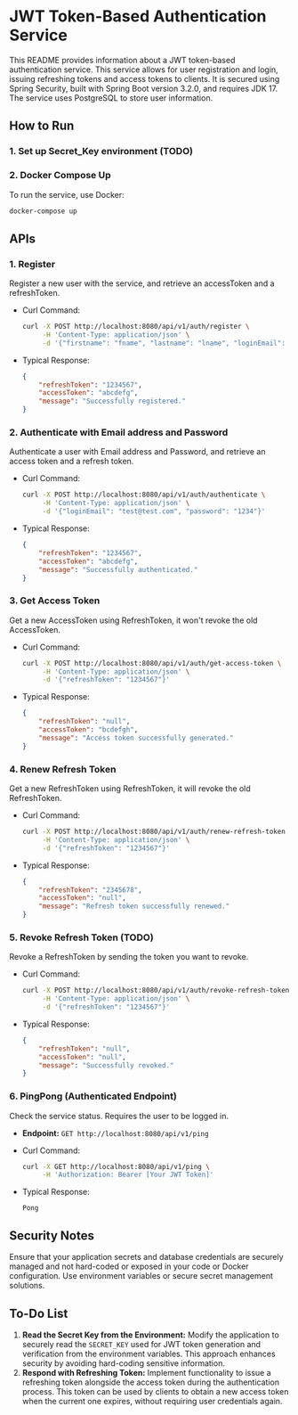 # JWT Token-Based Authentication Service
This README provides information about a JWT token-based authentication service. This service allows for user registration and login, issuing refreshing tokens and access tokens to clients. It is secured using Spring Security, built with Spring Boot version 3.2.0, and requires JDK 17. The service uses PostgreSQL to store user information.

## How to Run
### 1. Set up Secret_Key environment (TODO)



### 2. Docker Compose Up

To run the service, use Docker:

```bash
docker-compose up
```



## APIs

### 1. Register

Register a new user with the service,
and retrieve an accessToken and a refreshToken.

- Curl Command:

  ```bash
  curl -X POST http://localhost:8080/api/v1/auth/register \
       -H 'Content-Type: application/json' \
       -d '{"firstname": "fname", "lastname": "lname", "loginEmail": "test@test.com", "password": "1234"}'
  ```

- Typical Response:

  ```json
  {
      "refreshToken": "1234567",
      "accessToken": "abcdefg",
      "message": "Successfully registered."
  }
  ```

### 2. Authenticate with Email address and Password

Authenticate a user with Email address and Password,
and retrieve an access token and a refresh token.

- Curl Command:

  ```bash
  curl -X POST http://localhost:8080/api/v1/auth/authenticate \
       -H 'Content-Type: application/json' \
       -d '{"loginEmail": "test@test.com", "password": "1234"}'
  ```

- Typical Response:

  ```json
  {
      "refreshToken": "1234567",
      "accessToken": "abcdefg",
      "message": "Successfully authenticated."
  }
  ```

### 3. Get Access Token

Get a new AccessToken using RefreshToken, 
it won't revoke the old AccessToken.

- Curl Command:

  ```bash
  curl -X POST http://localhost:8080/api/v1/auth/get-access-token \
       -H 'Content-Type: application/json' \
       -d '{"refreshToken": "1234567"}'
  ```

- Typical Response:

  ```json
  {
      "refreshToken": "null",
      "accessToken": "bcdefgh",
      "message": "Access token successfully generated."
  }
  ```

### 4. Renew Refresh Token

Get a new RefreshToken using RefreshToken,
it will revoke the old RefreshToken.


- Curl Command:

  ```bash
  curl -X POST http://localhost:8080/api/v1/auth/renew-refresh-token \
       -H 'Content-Type: application/json' \
       -d '{"refreshToken": "1234567"}'
  ```

- Typical Response:

  ```json
  {
      "refreshToken": "2345678",
      "accessToken": "null",
      "message": "Refresh token successfully renewed."
  }
  ```


### 5. Revoke Refresh Token (TODO)

Revoke a RefreshToken by sending the token you want to revoke.

- Curl Command:

  ```bash
  curl -X POST http://localhost:8080/api/v1/auth/revoke-refresh-token \
       -H 'Content-Type: application/json' \
       -d '{"refreshToken": "1234567"}'
  ```

- Typical Response:

  ```json
  {
      "refreshToken": "null",
      "accessToken": "null",
      "message": "Successfully revoked."
  }
  ```

### 6. PingPong (Authenticated Endpoint)

Check the service status. Requires the user to be logged in.

- **Endpoint:** `GET http://localhost:8080/api/v1/ping`

- Curl Command:

  ```bash
  curl -X GET http://localhost:8080/api/v1/ping \
       -H 'Authorization: Bearer [Your JWT Token]'
  ```

- Typical Response:

  ```
  Pong
  ```



## Security Notes
Ensure that your application secrets and database credentials are securely managed and not hard-coded or exposed in your code or Docker configuration. Use environment variables or secure secret management solutions.



## To-Do List

1. **Read the Secret Key from the Environment:** Modify the application to securely read the `SECRET_KEY` used for JWT token generation and verification from the environment variables. This approach enhances security by avoiding hard-coding sensitive information.
2. **Respond with Refreshing Token:** Implement functionality to issue a refreshing token alongside the access token during the authentication process. This token can be used by clients to obtain a new access token when the current one expires, without requiring user credentials again.